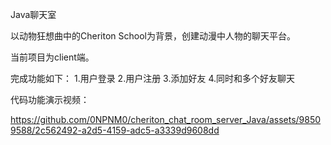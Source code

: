 Java聊天室

以动物狂想曲中的Cheriton School为背景，创建动漫中人物的聊天平台。

当前项目为client端。

完成功能如下：
1.用户登录
2.用户注册
3.添加好友
4.同时和多个好友聊天

代码功能演示视频：

https://github.com/0NPNM0/cheriton_chat_room_server_Java/assets/98509588/2c562492-a2d5-4159-adc5-a3339d9608dd

